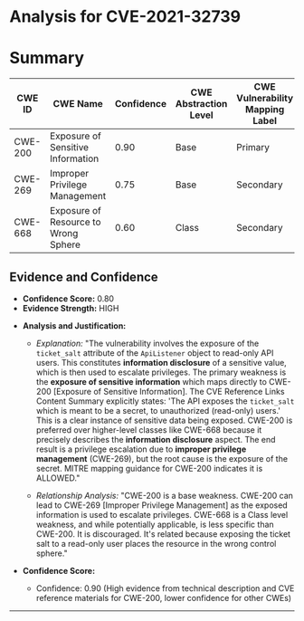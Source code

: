 # Analysis for CVE-2021-32739

# Summary
| CWE ID  | CWE Name | Confidence | CWE Abstraction Level | CWE Vulnerability Mapping Label | CWE-Vulnerability Mapping Notes |
|-----------------|-------------------------------------------------------------------|------------|-----------------------|-----------------------------------|-----------------------------------|
| CWE-200 | Exposure of Sensitive Information | 0.90       | Base                  | Primary                       | Allowed                           |
| CWE-269 | Improper Privilege Management | 0.75       | Base                  | Secondary                       | Allowed                           |
| CWE-668 | Exposure of Resource to Wrong Sphere | 0.60       | Class                  | Secondary                       | Discouraged                          |

## Evidence and Confidence

*   **Confidence Score:** 0.80
*   **Evidence Strength:** HIGH

- **Analysis and Justification:**  
  - *Explanation:* "The vulnerability involves the exposure of the `ticket_salt` attribute of the `ApiListener` object to read-only API users. This constitutes **information disclosure** of a sensitive value, which is then used to escalate privileges. The primary weakness is the **exposure of sensitive information** which maps directly to CWE-200 [Exposure of Sensitive Information]. The CVE Reference Links Content Summary explicitly states: 'The API exposes the `ticket_salt` which is meant to be a secret, to unauthorized (read-only) users.' This is a clear instance of sensitive data being exposed. CWE-200 is preferred over higher-level classes like CWE-668 because it precisely describes the **information disclosure** aspect. The end result is a privilege escalation due to **improper privilege management** (CWE-269), but the root cause is the exposure of the secret. MITRE mapping guidance for CWE-200 indicates it is ALLOWED."
  
  - *Relationship Analysis:* "CWE-200 is a base weakness. CWE-200 can lead to CWE-269 [Improper Privilege Management] as the exposed information is used to escalate privileges. CWE-668 is a Class level weakness, and while potentially applicable, is less specific than CWE-200. It is discouraged. It's related because exposing the ticket salt to a read-only user places the resource in the wrong control sphere."

- **Confidence Score:**  
  - Confidence: 0.90 (High evidence from technical description and CVE reference materials for CWE-200, lower confidence for other CWEs)

---